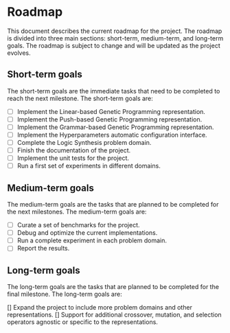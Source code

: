 # Roadmap 

This document describes the current roadmap for the project. The roadmap is divided into three main sections: short-term, medium-term, and long-term goals. The roadmap is subject to change and will be updated as the project evolves.

## Short-term goals

The short-term goals are the immediate tasks that need to be completed to reach the next milestone. The short-term goals are:

- [ ] Implement the Linear-based Genetic Programming representation.
- [ ] Implement the Push-based Genetic Programming representation.
- [ ] Implement the Grammar-based Genetic Programming representation.
- [ ] Implement the Hyperparameters automatic configuration interface.
- [ ] Complete the Logic Synthesis problem domain.
- [ ] Finish the documentation of the project.
- [ ] Implement the unit tests for the project.
- [ ] Run a first set of experiments in different domains.

## Medium-term goals 

The medium-term goals are the tasks that are planned to be completed for the next milestones. The medium-term goals are:

- [ ] Curate a set of benchmarks for the project.
- [ ] Debug and optimize the current implementations.
- [ ] Run a complete experiment in each problem domain.
- [ ] Report the results.

## Long-term goals

The long-term goals are the tasks that are planned to be completed for the final milestone. The long-term goals are:

[] Expand the project to include more problem domains and other representations.
[] Support for additional crossover, mutation, and selection operators agnostic or specific to the representations.
